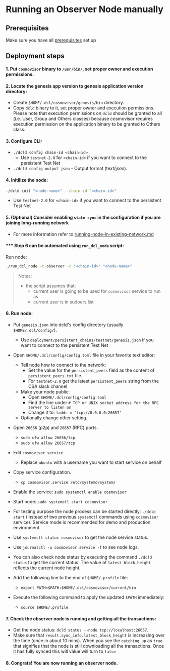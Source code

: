 # Running an Observer Node manually

## Prerequisites
Make sure you have all [prerequisites](./prerequisites.md) set up
## Deployment steps

#### 1. Put `cosmovisor` binary to `/usr/bin/`, set proper owner and execution permissions.

#### 2. Locate the genesis app version to genesis application version directory:
- Create `$HOME/.dcl/cosmovisor/genesis/bin` directory.
- Copy `dcld` binary to it, set proper owner and execution permissions.
    Please note that execution permissions on `dcld` should be granted to all (i.e. User, Group and Others classes)
    because cosmovisor requires execution permission on the application binary to be granted to Others class.

#### 3. Configure CLI:
- `./dcld config chain-id <chain-id>`
    - Use `testnet-2.0` for `<chain-id>` if you want to connect to the persistent Test Net
- `./dcld config output json` - Output format (text/json).

#### 4. Initilize the node:

```bash
./dcld init "<node-name>" --chain-id "<chain-id>"
```
- Use `testnet-2.0` for `<chain-id>` if you want to connect to the persistent Test Net

#### 5. (Optional) Consider enabling `state sync` in the configuration if you are joining long-running network
- For more information refer to [running-node-in-existing-network.md](../advanced/running-node-in-existing-network.md)

#### *** Step 6 can be automated using `run_dcl_node` script:
Run node:

```bash
./run_dcl_node -t observer -c "<chain-id>" "<node-name>"
```

> Notes:
>
> * the script assumes that:
>   * current user is going to be used for `cosmovisor` service to run as
>   * current user is in sudoers list

#### 6. Run node:
- Put `genesis.json` into dcld's config directory (usually `$HOME/.dcl/config/`).
    - Use `deployment/persistent_chains/testnet/genesis.json` if you want to connect to the persistent Test Net
- Open `$HOME/.dcl/config/config.toml` file in your favorite text editor:
    - Tell node how to connect to the network:
        - Set the value for the `persistent_peers` field as the content of `persistent_peers.txt` file.
        - For `testnet-2.0` get the latest `persistent_peers` string from the CSA slack channel
    - Make your node public:
        - Open `$HOME/.dcl/config/config.toml`
        - Find the line under `# TCP or UNIX socket address for the RPC server to listen on`
        - Change it to: `laddr = "tcp://0.0.0.0:26657"`
    - Optionally change other setting.
- Open `26656` (p2p) and `26657` (RPC) ports.
    - `sudo ufw allow 26656/tcp`
    - `sudo ufw allow 26657/tcp`
- Edit `cosmovisor.service`
    - Replace `ubuntu` with a username you want to start service on behalf
- Copy service configuration.
    - `cp cosmovisor.service /etc/systemd/system/`
- Enable the service: `sudo systemctl enable cosmovisor`
- Start node: `sudo systemctl start cosmovisor`
- For testing purpose the node process can be started directly: `./dcld start` (instead of two previous `systemctl` commands using `cosmovisor` service).
Service mode is recommended for demo and production environment.

- Use `systemctl status cosmovisor` to get the node service status.
- Use `journalctl -u cosmovisor.service -f` to see node logs.
- You can also check node status by executing the command `./dcld status` to get the current status.
    The value of `latest_block_height` reflects the current node height.

- Add the following line to the end of `$HOME/.profile` file:
    - `export PATH=$PATH:$HOME/.dcl/cosmovisor/current/bin`
- Execute the following command to apply the updated `$PATH` immediately:
    - `source $HOME/.profile`
#### 7. Check the observer node is running and getting all the transactions:
- Get the node status: `dcld status --node tcp://localhost:26657`.
- Make sure that `result.sync_info.latest_block_height` is increasing over the time (once in about 10 mins). When you see the `catching_up` as `true` that signifies that the node is still downloading all the transactions. Once it has fully synced this will value will turn to `false`

#### 8. Congrats! You are now running an observer node.